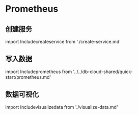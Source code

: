 # Prometheus

## 创建服务
import Includecreateservice from './create-service.md' 

<Includecreateservice/>

## 写入数据
import Includeprometheus from '../../db-cloud-shared/quick-start/prometheus.md' 

<Includeprometheus/>

## 数据可视化
import Includevisualizedata from './visualize-data.md' 

<Includevisualizedata/>
